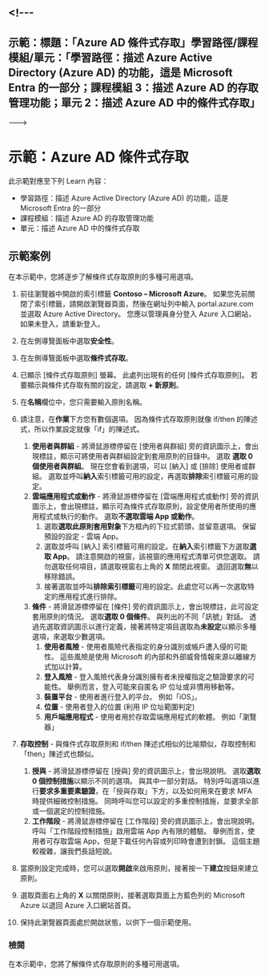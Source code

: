 <a name="---"></a><!---
---
示範：標題：「Azure AD 條件式存取」學習路徑/課程模組/單元：「學習路徑：描述 Azure Active Directory (Azure AD) 的功能，這是 Microsoft Entra 的一部分；課程模組 3：描述 Azure AD 的存取管理功能；單元 2：描述 Azure AD 中的條件式存取」
---
--->


# <a name="demo-azure-ad-conditional-access"></a>示範：Azure AD 條件式存取

此示範對應至下列 Learn 內容：

- 學習路徑：描述 Azure Active Directory (Azure AD) 的功能，這是 Microsoft Entra 的一部分
- 課程模組：描述 Azure AD 的存取管理功能
- 單元：描述 Azure AD 中的條件式存取

## <a name="demo-scenario"></a>示範案例

在本示範中，您將逐步了解條件式存取原則的多種可用選項。

1. 前往瀏覽器中開啟的索引標籤 **Contoso – Microsoft Azure**。 如果您先前關閉了索引標籤，請開啟瀏覽器頁面，然後在網址列中輸入 portal.azure.com 並選取 Azure Active Directory。 您應以管理員身分登入 Azure 入口網站，如果未登入，請重新登入。

1. 在左側導覽面板中選取**安全性**。

1. 在左側導覽面板中選取**條件式存取**。

1. 已顯示 [條件式存取原則] 螢幕。 此處列出現有的任何 [條件式存取原則]。 若要顯示與條件式存取有關的設定，請選取 **+ 新原則**。

1. 在**名稱**欄位中，您只需要輸入原則名稱。

1. 請注意，在**作業**下方您有數個選項。  因為條件式存取原則就像 if/then 的陳述式，所以作業設定就像「if」的陳述式。
    1. **使用者與群組** - 將滑鼠游標停留在 [使用者與群組] 旁的資訊圖示上，會出現標註，顯示可將使用者與群組設定到套用原則的目錄中。 選取 **選取 0 個使用者與群組**。  現在您會看到選項，可以 [納入] 或 [排除] 使用者或群組。 選取並呼叫**納入**索引標籤可用的設定，再選取**排除**索引標籤可用的設定。
    1. **雲端應用程式或動作** - 將滑鼠游標停留在 [雲端應用程式或動作] 旁的資訊圖示上，會出現標註，顯示可為條件式存取原則，設定使用者所使用的應用程式或執行的動作。  選取**不選取雲端 App 或動作**。
        1. 選取**選取此原則套用對象**下方框內的下拉式箭頭，並留意選項。  保留預設的設定 - 雲端 App。
        1. 選取並呼叫 [納入] 索引標籤可用的設定。在**納入**索引標籤下方選取**選取 App**。  請注意開啟的視窗，該視窗的應用程式清單可供您選取。  請勿選取任何項目，請選取視窗右上角的 **X** 關閉此視窗。 退回選取**無**以移除錯誤。
        1. 接著選取並呼叫**排除索引標籤**可用的設定。此處您可以再一次選取特定的應用程式進行排除。
    1. **條件** - 將滑鼠游標停留在 [條件] 旁的資訊圖示上，會出現標註，此可設定套用原則的情況。 選取**選取 0 個條件**。 與列出的不同「訊號」對話。   透過先選取資訊圖示以進行定義，接著將特定項目選取為**未設定**以顯示多種選項，來選取少數選項。
        1. **使用者風險** - 使用者風險代表指定的身分識別或帳戶遭入侵的可能性。 這些風險是使用 Microsoft 的內部和外部威脅情報來源以離線方式加以計算。
        1. **登入風險** - 登入風險代表身分識別擁有者未授權指定之驗證要求的可能性。 舉例而言，登入可能來自匿名 IP 位址或非慣用移動等。
        1. **裝置平台** - 使用者進行登入的平台。 例如「iOS」。
        1. **位置** - 使用者登入的位置 (利用 IP 位址範圍判定)
        1. **用戶端應用程式** - 使用者用於存取雲端應用程式的軟體。 例如「瀏覽器」

1. **存取控制** - 與條件式存取原則和 if/then 陳述式相似的比喻類似，存取控制和「then」陳述式也類似。
    1. **授與** - 將滑鼠游標停留在 [授與] 旁的資訊圖示上，會出現說明。  選取**選取 0 個控制措施**以顯示不同的選項。  與其中一部分對話。  特別呼叫選項以進行**要求多重要素驗證**，在「授與存取」下方，以及如何用來在要求 MFA 時提供細微控制措施。   同時呼叫您可以設定的多重控制措施，並要求全部或一個選定的控制措施。
    1. **工作階段** - 將滑鼠游標停留在 [工作階段] 旁的資訊圖示上，會出現說明。  呼叫「工作階段控制措施」啟用雲端 App 內有限的體驗。  舉例而言，使用者可存取雲端 App，但是下載任何內容或列印時會遭到封鎖。  這個主題較複雜，讓我們長話短說。

1. 當原則設定完成時，您可以選取**開啟**來啟用原則，接著按一下**建立**按鈕來建立原則。

1. 選取頁面右上角的 **X** 以關閉原則，接著選取頁面上方藍色列的 Microsoft Azure 以退回 Azure 入口網站首頁。

1. 保持此瀏覽器頁面處於開啟狀態，以供下一個示範使用。

### <a name="review"></a>檢閱

在本示範中，您將了解條件式存取原則的多種可用選項。

